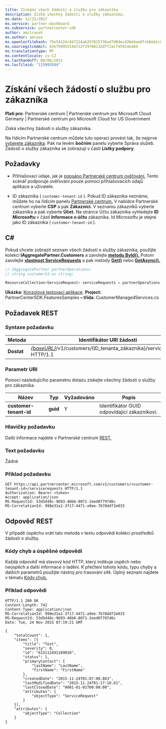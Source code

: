 ```yaml
---
title: Získání všech žádostí o službu pro zákazníka
description: Získá všechny žádosti o služby zákazníka.
ms.date: 12/15/2017
ms.service: partner-dashboard
ms.subservice: partnercenter-sdk
author: amitravat
ms.author: amrava
ms.openlocfilehash: 75e54124c947224ab25f825736ad7d0dec43b44ee8fcb8eb1c01f147ab2cf515
ms.sourcegitcommit: 63ef5995314ef22f29768132dff2acf45914ea84
ms.translationtype: MT
ms.contentlocale: cs-CZ
ms.lasthandoff: 08/06/2021
ms.locfileid: "115993584"
---
```

# <a name="get-all-service-requests-for-a-customer"></a>Získání všech žádostí o službu pro zákazníka

**Platí pro**: Partnerské centrum | Partnerské centrum pro Microsoft Cloud Germany | Partnerské centrum pro Microsoft Cloud for US Government

Získá všechny žádosti o služby zákazníka.

Na řídicím Partnerské centrum můžete tuto operaci provést tak, že nejprve [vyberete zákazníka](get-a-customer-by-name.md). Pak na levém **bočním** panelu vyberte Správa služeb. Žádosti o služby zákazníka se zobrazují v části **Lístky podpory**.

## <a name="prerequisites"></a>Požadavky

- Přihlašovací údaje, jak je [popsáno Partnerské centrum ověřování.](partner-center-authentication.md) Tento scénář podporuje ověřování pouze pomocí přihlašovacích údajů aplikace a uživatele.

- ID zákazníka ( `customer-tenant-id` ). Pokud ID zákazníka neznáme, můžete ho na řídicím panelu [Partnerské centrum.](https://partner.microsoft.com/dashboard) V nabídce Partnerské centrum vyberte **CSP** a pak **Zákazníci.** V seznamu zákazníků vyberte zákazníka a pak vyberte **Účet.** Na stránce Účtu zákazníka vyhledejte **ID Microsoftu** v části **Informace o účtu** zákazníka. Id Microsoftu je stejné jako ID zákazníka ( `customer-tenant-id` ).

## <a name="c"></a>C\#

Pokud chcete zobrazit seznam všech žádostí o služby zákazníka, použijte kolekci **IAggregatePartner.Customers** a zavolejte [**metodu ById().**](/dotnet/api/microsoft.store.partnercenter.customers.icustomercollection.byid) Potom zavolejte [**vlastnost ServiceRequests**](/dotnet/api/microsoft.store.partnercenter.customers.icustomer.servicerequests) a pak metody [**Get()**](/dotnet/api/microsoft.store.partnercenter.servicerequests.iservicerequestcollection.get) nebo [**GetAsync().**](/dotnet/api/microsoft.store.partnercenter.servicerequests.iservicerequestcollection.getasync)

``` csharp
// IAggregatePartner partnerOperations;
// string customerId as string;

ResourceCollection<ServiceRequest> serviceRequests = partnerOperations.Customers.ById(customerId).ServiceRequests.Get();
```

**Ukázka:** [Konzolová testovací aplikace](console-test-app.md). **Project:** PartnerCenterSDK.FeaturesSamples **– třída:** CustomerManagedServices.cs

## <a name="rest-request"></a>Požadavek REST

### <a name="request-syntax"></a>Syntaxe požadavku

| Metoda  | Identifikátor URI žádosti                                                                                            |
|---------|--------------------------------------------------------------------------------------------------------|
| **Dostat** | [*{baseURL}*](partner-center-rest-urls.md)/v1/customers/{ID_tenanta_zákazníka}/servicerequests HTTP/1.1 |

### <a name="uri-parameter"></a>Parametr URI

Pomocí následujícího parametru dotazu získejte všechny žádosti o služby pro zákazníka.

| Název                   | Typ     | Vyžadováno | Popis                            |
|------------------------|----------|----------|----------------------------------------|
| **customer-tenant-id** | **guid** | Y        | Identifikátor GUID odpovídající zákazníkovi. |

### <a name="request-headers"></a>Hlavičky požadavku

Další informace najdete v Partnerské centrum [REST.](headers.md)

### <a name="request-body"></a>Text požadavku

Žádné

### <a name="request-example"></a>Příklad požadavku

```http
GET https://api.partnercenter.microsoft.com/v1/customers/<customer-tenant-id>/servicerequests HTTP/1.1
Authorization: Bearer <token>
Accept: application/json
MS-RequestId: 53d5d48c-9693-46b6-8071-2eed07797d6c
MS-CorrelationId: 998e31a1-3f17-4471-a9ee-7678dd72e033
```

## <a name="rest-response"></a>Odpověď REST

V případě úspěchu vrátí tato  metoda v textu odpovědi kolekci prostředků žádosti o služby.

### <a name="response-success-and-error-codes"></a>Kódy chyb a úspěšné odpovědi

Každá odpověď má stavový kód HTTP, který indikuje úspěch nebo neúspěch a další informace o ladění. K přečtení tohoto kódu, typu chyby a dalších parametrů použijte nástroj pro trasování sítě. Úplný seznam najdete v tématu [Kódy chyb.](error-codes.md)

### <a name="response-example"></a>Příklad odpovědi

```http
HTTP/1.1 200 OK
Content-Length: 742
Content-Type: application/json
MS-CorrelationId: 998e31a1-3f17-4471-a9ee-7678dd72e033
MS-RequestId: 53d5d48c-9693-46b6-8071-2eed07797d6c
Date: Tue, 24 Nov 2015 07:19:21 GMT

{
    "totalCount": 1,
    "items": [{
        "title": "Test",
        "severity": 0,
        "id": "615112491169010",
        "status": 1,
        "primaryContact": {
            "lastName": "LastName",
            "firstName": "FirstName"
        },
        "createdDate": "2015-11-24T01:07:00.863",
        "lastModifiedDate": "2015-11-24T01:17:10.61",
        "lastClosedDate": "0001-01-01T00:00:00",
        "attributes": {
            "objectType": "ServiceRequest"
        }
    }],
    "attributes": {
        "objectType": "Collection"
    }
}
```
